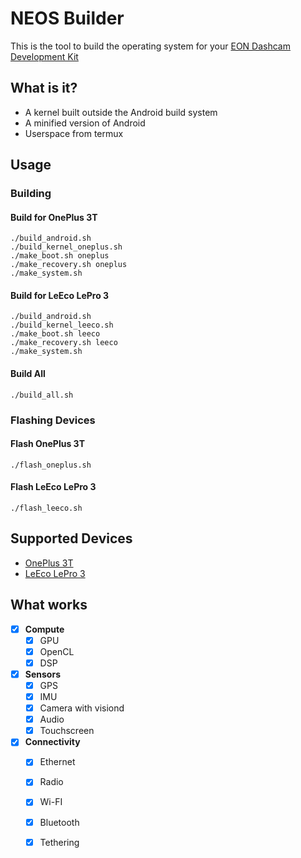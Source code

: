 NEOS Builder
======

This is the tool to build the operating system for your [EON Dashcam Development Kit](https://shop.comma.ai/products/eon-dashcam-devkit)

What is it?
------

* A kernel built outside the Android build system
* A minified version of Android
* Userspace from termux

Usage
------

### Building
#### Build for OnePlus 3T
```
./build_android.sh
./build_kernel_oneplus.sh
./make_boot.sh oneplus
./make_recovery.sh oneplus
./make_system.sh
```

#### Build for LeEco LePro 3
```
./build_android.sh
./build_kernel_leeco.sh
./make_boot.sh leeco
./make_recovery.sh leeco
./make_system.sh
```

#### Build All
```
./build_all.sh
```

### Flashing Devices
#### Flash OnePlus 3T
```
./flash_oneplus.sh
```
#### Flash LeEco LePro 3
```
./flash_leeco.sh
```

Supported Devices
------
* [OnePlus 3T](https://www.oneplus.com/3t)
* [LeEco LePro 3](https://www.cnet.com/products/leeco-lepro-3/review/)

What works
-----
- [X] **Compute**
  - [X] GPU
  - [X] OpenCL
  - [X] DSP
- [X] **Sensors**
  - [X] GPS
  - [X] IMU
  - [X] Camera with visiond
  - [X] Audio
  - [X] Touchscreen
- [X] **Connectivity**
  - [X] Ethernet
  - [X] Radio
  - [X] Wi-FI
  - [X] Bluetooth
  - [X] Tethering


